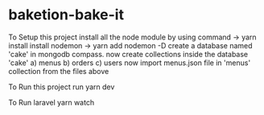 # baketion-bake-it
To Setup this project
install all the node module by using command -> yarn install
install nodemon -> yarn add nodemon -D
create a database named 'cake' in mongodb compass.
now create collections inside the database 'cake' a) menus b) orders c) users
now import menus.json file in 'menus' collection  from the files above

To Run this project run
yarn dev

To Run laravel
yarn watch
